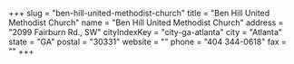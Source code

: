 +++
slug = "ben-hill-united-methodist-church"
title = "Ben Hill United Methodist Church"
name = "Ben Hill United Methodist Church"
address = "2099 Fairburn Rd., SW"
cityIndexKey = "city-ga-atlanta"
city = "Atlanta"
state = "GA"
postal = "30331"
website = ""
phone = "404 344-0618"
fax = ""
+++
